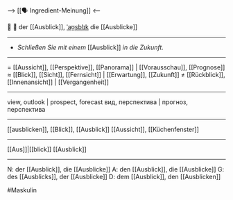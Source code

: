 --> [[🗣️ Ingredient-Meinung]] <--

🔭 🔵 der [[Ausblick]], [ˈaʊ̯sblɪk](https://youglish.com/pronounce/Ausblick/german)
die [[Ausblicke]]

---
* *Schließen Sie mit einem* [[Ausblick]] *in die Zukunft.*

---
= [[Aussicht]], [[Perspektive]], [[Panorama]] | [[Vorausschau]], [[Prognose]]
≈ [[Blick]], [[Sicht]], [[Fernsicht]] | [[Erwartung]], [[Zukunft]]
≠ [[Rückblick]], [[Innenansicht]] | [[Vergangenheit]]

---
view, outlook | prospect, forecast
вид, перспектива | прогноз, перспектива

---
[[ausblicken]], [[Blick]], [[Ausblick]]
[[Aussicht]], [[Küchenfenster]]

---
[[Aus]]|[[blick]]
[[Ausblick]]


---
N: der [[Ausblick]], die [[Ausblicke]]
A: den [[Ausblick]], die [[Ausblicke]]
G: des [[Ausblicks]], der [[Ausblicke]]
D: dem [[Ausblick]], den [[Ausblicken]]


#Maskulin 